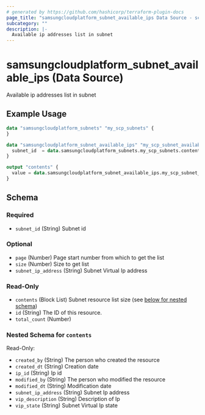 ```yaml
---
# generated by https://github.com/hashicorp/terraform-plugin-docs
page_title: "samsungcloudplatform_subnet_available_ips Data Source - scp"
subcategory: ""
description: |-
  Available ip addresses list in subnet
---
```


# samsungcloudplatform_subnet_available_ips (Data Source)

Available ip addresses list in subnet

## Example Usage

```terraform
data "samsungcloudplatform_subnets" "my_scp_subnets" {
}

data "samsungcloudplatform_subnet_available_ips" "my_scp_subnet_available_ips1" {
  subnet_id  = data.samsungcloudplatform_subnets.my_scp_subnets.contents[0].subnet_id
}

output "contents" {
  value = data.samsungcloudplatform_subnet_available_ips.my_scp_subnet_available_ips1
}
```

<!-- schema generated by tfplugindocs -->
## Schema

### Required

- `subnet_id` (String) Subnet id

### Optional

- `page` (Number) Page start number from which to get the list
- `size` (Number) Size to get list
- `subnet_ip_address` (String) Subnet Virtual Ip address

### Read-Only

- `contents` (Block List) Subnet resource list size (see [below for nested schema](#nestedblock--contents))
- `id` (String) The ID of this resource.
- `total_count` (Number)

<a id="nestedblock--contents"></a>
### Nested Schema for `contents`

Read-Only:

- `created_by` (String) The person who created the resource
- `created_dt` (String) Creation date
- `ip_id` (String) Ip id
- `modified_by` (String) The person who modified the resource
- `modified_dt` (String) Modification date
- `subnet_ip_address` (String) Subnet Ip address
- `vip_description` (String) Description of Ip
- `vip_state` (String) Subnet Virtual Ip state



